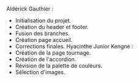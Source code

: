 Aldérick Gauthier : 
- Initialisation du projet.
- Création du header et footer.
- Fusion des branches.
- Création page accueil.
- Corrections finales.
Hyacinthe Junior Kengne : 
- Création de la page tournage.
- Création de l'accordion.
- Révision de la palette de couleurs.
- Sélection d'images.
